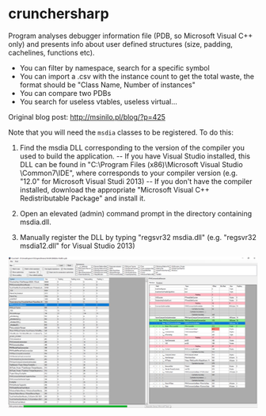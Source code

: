 # crunchersharp
Program analyses debugger information file (PDB, so Microsoft Visual C++ only) and presents info about user defined structures (size, padding, cachelines, functions etc). 

- You can filter by namespace, search for a specific symbol
- You can import a .csv with the instance count to get the total waste, the format should be "Class Name, Number of instances"
- You can compare two PDBs
- You search for useless vtables, useless virtual...  

Original blog post: http://msinilo.pl/blog/?p=425

Note that you will need the `msdia` classes to be registered. To do this:

  1) Find the msdia DLL corresponding to the version of the compiler you used to build the application. 
      -- If you have Visual Studio installed, this DLL can be found in "C:\Program Files (x86)\Microsoft Visual Studio <VERSION>\Common7\IDE", where <VERSION> corresponds to your compiler version (e.g. "12.0" for Microsoft Visual Studi 2013)
      -- If you don't have the compiler installed, download the appropriate "Microsoft Visual C++ <VERSION> Redistributable Package" and install it. 
  
  2) Open an elevated (admin) command prompt in the directory containing msdia<VERSION>.dll. 

  3) Manually register the DLL by typing "regsvr32 msdia<VERSION>.dll" (e.g. "regsvr32 msdia12.dll" for Visual Studio 2013)
  
![Screenshot](Screenshot.png "Example screenshot")
